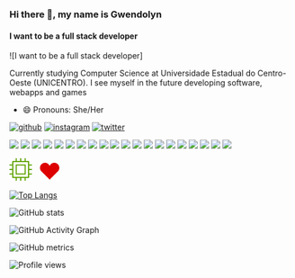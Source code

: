 ### Hi there 👋, my name is Gwendolyn
#### I want to be a full stack developer
![I want to be a full stack developer]

Currently studying Computer Science at Universidade Estadual do Centro-Oeste (UNICENTRO). I see myself in the future developing software, webapps and games

- 😄 Pronouns: She/Her 


[<img src='https://cdn.jsdelivr.net/npm/simple-icons@3.0.1/icons/github.svg' alt='github' height='40'>](https://github.com/GwenKerppers)  [<img src='https://cdn.jsdelivr.net/npm/simple-icons@3.0.1/icons/instagram.svg' alt='instagram' height='40'>](https://www.instagram.com/gwenklin/)  [<img src='https://cdn.jsdelivr.net/npm/simple-icons@3.0.1/icons/twitter.svg' alt='twitter' height='40'>](https://twitter.com/@Gwen_void)  

<img height="20" src="https://img.shields.io/badge/MySQL-005C84?style=for-the-badge&logo=mysql&logoColor=white"> <img height="20" src="https://img.shields.io/badge/Adobe%20Photoshop-31A8FF?style=for-the-badge&logo=Adobe%20Photoshop&logoColor=black"> <img height="20" src="https://img.shields.io/badge/Adobe%20after%20affects-CF96FD?style=for-the-badge&logo=Adobe%20after%20effects&logoColor=393665">
<img height="20" src="https://img.shields.io/badge/Angular-DD0031?style=for-the-badge&logo=angular&logoColor=white"> <img height="20" src="https://img.shields.io/badge/C%23-239120?style=for-the-badge&logo=c-sharp&logoColor=white"> <img height="20" src="https://img.shields.io/badge/C%2B%2B-00599C?style=for-the-badge&logo=c%2B%2B&logoColor=white"> <img height="20" src="https://img.shields.io/badge/HTML5-E34F26?style=for-the-badge&logo=html5&logoColor=white"> <img height="20" src="https://img.shields.io/badge/JavaScript-323330?style=for-the-badge&logo=javascript&logoColor=F7DF1E"> <img height="20" src="https://img.shields.io/badge/LaTeX-47A141?style=for-the-badge&logo=LaTeX&logoColor=white"> <img height="20" src="https://img.shields.io/badge/Python-FFD43B?style=for-the-badge&logo=python&logoColor=blue"> <img height="20" src="https://img.shields.io/badge/TypeScript-007ACC?style=for-the-badge&logo=typescript&logoColor=white">
<img height="20" src="https://img.shields.io/badge/Microsoft_Excel-217346?style=for-the-badge&logo=microsoft-excel&logoColor=white"> <img height="20" src="https://img.shields.io/badge/Microsoft_Office-D83B01?style=for-the-badge&logo=microsoft-office&logoColor=white"> <img height="20" src="https://img.shields.io/badge/Microsoft_PowerPoint-B7472A?style=for-the-badge&logo=microsoft-powerpoint&logoColor=white"> <img height="20" src="https://img.shields.io/badge/Microsoft_Word-2B579A?style=for-the-badge&logo=microsoft-word&logoColor=white"> <img height="20" src="https://img.shields.io/badge/Notion-000000?style=for-the-badge&logo=notion&logoColor=white"> <img height="20" src="https://img.shields.io/badge/Overleaf-47A141?style=for-the-badge&logo=Overleaf&logoColor=white">
<img height="20" src="https://img.shields.io/badge/Linux-FCC624?style=for-the-badge&logo=linux&logoColor=black"> <img height="20" src="https://img.shields.io/badge/Ubuntu-E95420?style=for-the-badge&logo=ubuntu&logoColor=white"> <img height="20" src="https://img.shields.io/badge/Windows-0078D6?style=for-the-badge&logo=windows&logoColor=white](https://img.shields.io/badge/Windows_11-0078d4?style=for-the-badge&logo=windows-11&logoColor=white)">


<a href='https://docs.github.com/en/developers'><img src='https://raw.githubusercontent.com/acervenky/animated-github-badges/master/assets/devbadge.gif' width='40' height='40'></a> <a href='https://docs.github.com/en/github/supporting-the-open-source-community-with-github-sponsors'><img src='https://raw.githubusercontent.com/acervenky/animated-github-badges/master/assets/sponsorbadge.gif' width='35' height='35'></a> 

[![Top Langs](https://github-readme-stats.vercel.app/api/top-langs/?username=GwenKerppers)](https://github.com/anuraghazra/github-readme-stats)

![GitHub stats](https://github-readme-stats.vercel.app/api?username=GwenKerppers&show_icons=true)  

![GitHub Activity Graph](https://activity-graph.herokuapp.com/graph?username=GwenKerppers)  

![GitHub metrics](https://metrics.lecoq.io/GwenKerppers)  

![Profile views](https://gpvc.arturio.dev/GwenKerppers)  
